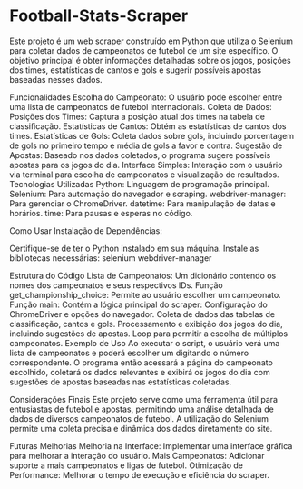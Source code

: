 # Football-Stats-Scraper

Este projeto é um web scraper construído em Python que utiliza o Selenium para coletar dados de campeonatos de futebol de um site específico. O objetivo principal é obter informações detalhadas sobre os jogos, posições dos times, estatísticas de cantos e gols e sugerir possíveis apostas baseadas nesses dados.

Funcionalidades
Escolha do Campeonato: O usuário pode escolher entre uma lista de campeonatos de futebol internacionais.
Coleta de Dados:
Posições dos Times: Captura a posição atual dos times na tabela de classificação.
Estatísticas de Cantos: Obtém as estatísticas de cantos dos times.
Estatísticas de Gols: Coleta dados sobre gols, incluindo porcentagem de gols no primeiro tempo e média de gols a favor e contra.
Sugestão de Apostas: Baseado nos dados coletados, o programa sugere possíveis apostas para os jogos do dia.
Interface Simples: Interação com o usuário via terminal para escolha de campeonatos e visualização de resultados.
Tecnologias Utilizadas
Python: Linguagem de programação principal.
Selenium: Para automação do navegador e scraping.
webdriver-manager: Para gerenciar o ChromeDriver.
datetime: Para manipulação de datas e horários.
time: Para pausas e esperas no código.

Como Usar
Instalação de Dependências:

Certifique-se de ter o Python instalado em sua máquina.
Instale as bibliotecas necessárias:
selenium
webdriver-manager

Estrutura do Código
Lista de Campeonatos: Um dicionário contendo os nomes dos campeonatos e seus respectivos IDs.
Função get_championship_choice: Permite ao usuário escolher um campeonato.
Função main: Contém a lógica principal do scraper:
Configuração do ChromeDriver e opções do navegador.
Coleta de dados das tabelas de classificação, cantos e gols.
Processamento e exibição dos jogos do dia, incluindo sugestões de apostas.
Loop para permitir a escolha de múltiplos campeonatos.
Exemplo de Uso
Ao executar o script, o usuário verá uma lista de campeonatos e poderá escolher um digitando o número correspondente. O programa então acessará a página do campeonato escolhido, coletará os dados relevantes e exibirá os jogos do dia com sugestões de apostas baseadas nas estatísticas coletadas.

Considerações Finais
Este projeto serve como uma ferramenta útil para entusiastas de futebol e apostas, permitindo uma análise detalhada de dados de diversos campeonatos de futebol. A utilização do Selenium permite uma coleta precisa e dinâmica dos dados diretamente do site.

Futuras Melhorias
Melhoria na Interface: Implementar uma interface gráfica para melhorar a interação do usuário.
Mais Campeonatos: Adicionar suporte a mais campeonatos e ligas de futebol.
Otimização de Performance: Melhorar o tempo de execução e eficiência do scraper.
